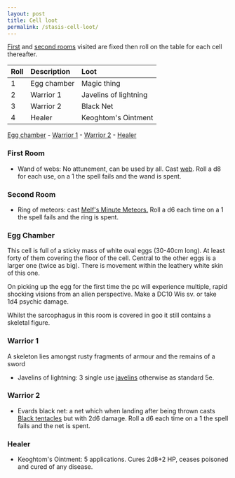 ```yaml
---
layout: post
title: Cell loot
permalink: /stasis-cell-loot/
---
```

[First](#first-room) and [second rooms](#second-room) visited are fixed then roll on the table for each cell thereafter.

| Roll | Description | Loot |
|:--------|:--------|:--------|
| 1 | Egg chamber | Magic thing |
| 2 | Warrior 1 | Javelins of lightning |
| 3 | Warrior 2 | Black Net  |
| 4 | Healer | Keoghtom's Ointment |

[Egg chamber](#egg-chamber) - [Warrior 1](#warrior-1) - [Warrior 2](#warrior-2) - [Healer](#healer) 

### First Room ###

* Wand of webs: No attunement, can be used by all.  Cast [web](https://www.dndbeyond.com/spells/melfs-minute-meteors).  Roll a d8 for each use, on a 1 the spell fails and the wand is spent.

### Second Room ###

* Ring of meteors: cast [Melf's Minute Meteors.](https://www.dndbeyond.com/spells/melfs-minute-meteors)  Roll a d6 each time on a 1 the spell fails and the ring is spent.

### Egg Chamber ###

This cell is full of a sticky mass of white oval eggs (30-40cm long).  At least forty of them covering the floor of the cell.  Central to the other eggs is a larger one (twice as big).  There is movement within the leathery white skin of this one.

On picking up the egg for the first time the pc will experience multiple, rapid shocking visions from an alien perspective.  Make a DC10 Wis sv. or take 1d4 psychic damage.

Whilst the sarcophagus in this room is covered in goo it still contains a skeletal figure.

### Warrior 1 ###

A skeleton lies amongst rusty fragments of armour and the remains of a sword 

* Javelins of lightning: 3 single use [javelins](https://www.dndbeyond.com/magic-items/javelin-of-lightning) otherwise as standard 5e.

### Warrior 2 ###

* Evards black net: a net which when landing after being thrown casts [Black tentacles](https://www.dndbeyond.com/spells/black-tentacles) but with 2d6 damage.  Roll a d6 each time on a 1 the spell fails and the net is spent.

### Healer ###

* Keoghtom's Ointment: 5 applications.  Cures 2d8+2 HP, ceases poisoned and cured of any disease.
